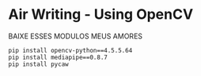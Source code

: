 # Air Writing - Using OpenCV
BAIXE ESSES MODULOS MEUS AMORES
```
pip install opencv-python==4.5.5.64
pip install mediapipe==0.8.7
pip install pycaw
```
